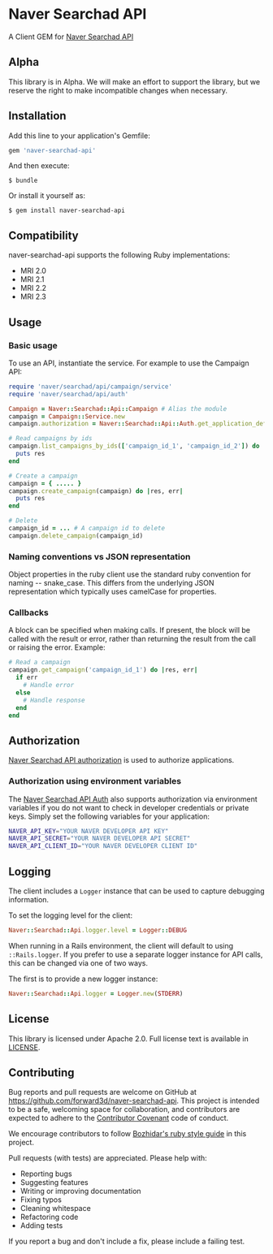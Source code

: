# Naver Searchad API

A Client GEM for [Naver Searchad API](http://naver.github.io/searchad-apidoc/#/guides)

## Alpha

This library is in Alpha. We will make an effort to support the library, but we reserve the right to make incompatible
changes when necessary.

## Installation

Add this line to your application's Gemfile:

```ruby
gem 'naver-searchad-api'
```

And then execute:

    $ bundle

Or install it yourself as:

    $ gem install naver-searchad-api

## Compatibility

naver-searchad-api supports the following Ruby implementations:

* MRI 2.0
* MRI 2.1
* MRI 2.2
* MRI 2.3

## Usage

### Basic usage

To use an API, instantiate the service. For example to use the Campaign API:

```ruby
require 'naver/searchad/api/campaign/service'
require 'naver/searchad/api/auth'

Campaign = Naver::Searchad::Api::Campaign # Alias the module
campaign = Campaign::Service.new
campaign.authorization = Naver::Searchad::Api::Auth.get_application_default # See Below Authorization

# Read campaigns by ids
campaign.list_campaigns_by_ids(['campaign_id_1', 'campaign_id_2']) do |res, err|
  puts res
end

# Create a campaign
campaign = { ..... }
campaign.create_campaign(campaign) do |res, err|
  puts res
end

# Delete
campaign_id = ... # A campaign id to delete
campaign.delete_campaign(campaign_id)
```

### Naming conventions vs JSON representation

Object properties in the ruby client use the standard ruby convention for naming -- snake_case. This differs from the underlying JSON representation which typically uses camelCase for properties.


### Callbacks

A block can be specified when making calls. If present, the block will be called with the result or error, rather than
returning the result from the call or raising the error. Example:

```ruby
# Read a campaign
campaign.get_campaign('campaign_id_1') do |res, err|
  if err
    # Handle error
  else
    # Handle response
  end
end
```

## Authorization

[Naver Searchad API authorization](http://naver.github.io/searchad-apidoc/#/samples) is used to authorize applications.

### Authorization using environment variables

The [Naver Searchad API Auth](https://github.com/forward3d/naver-searchad-api/blob/master/lib/naver/searchad/api/auth.rb) also supports authorization via
environment variables if you do not want to check in developer credentials
or private keys. Simply set the following variables for your application:

```sh
NAVER_API_KEY="YOUR NAVER DEVELOPER API KEY"
NAVER_API_SECRET="YOUR NAVER DEVELOPER API SECRET"
NAVER_API_CLIENT_ID="YOUR NAVER DEVELOPER CLIENT ID"
```

## Logging

The client includes a `Logger` instance that can be used to capture debugging information.

To set the logging level for the client:

```ruby
Naver::Searchad::Api.logger.level = Logger::DEBUG
```

When running in a Rails environment, the client will default to using `::Rails.logger`. If you
prefer to use a separate logger instance for API calls, this can be changed via one of two ways.

The first is to provide a new logger instance:

```ruby
Naver::Searchad::Api.logger = Logger.new(STDERR)
```

## License

This library is licensed under Apache 2.0. Full license text is available in [LICENSE](LICENSE).

## Contributing

Bug reports and pull requests are welcome on GitHub at https://github.com/forward3d/naver-searchad-api. This project is intended to be a safe, welcoming space for collaboration, and contributors are expected to adhere to the [Contributor Covenant](http://contributor-covenant.org) code of conduct.

We encourage contributors to follow [Bozhidar's ruby style guide](https://github.com/bbatsov/ruby-style-guide) in this project.

Pull requests (with tests) are appreciated. Please help with:

* Reporting bugs
* Suggesting features
* Writing or improving documentation
* Fixing typos
* Cleaning whitespace
* Refactoring code
* Adding tests

If you report a bug and don't include a fix, please include a failing test.

